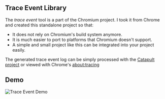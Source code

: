 ## Trace Event Library
The *trace event* tool is a part of the Chromium project. I took it from Chrome and created this standalone project so that:
 * It does not rely on Chromium's build system anymore.
 * It is much easier to port to platforms that Chromium doesn't support.
 * A simple and small project like this can be integrated into your project easily.

The generated trace event log can be simply processed with the [Catapult project](https://github.com/catapult-project/catapult) or viewed with Chrome's [about:tracing](http://dev.chromium.org/developers/how-tos/trace-event-profiling-tool)

## Demo
![Trace Event Demo](https://raw.githubusercontent.com/mbbill/Chromium_Base/master/demo/res/trace_demo.png "Trace event demo")

